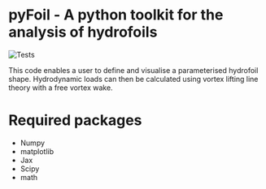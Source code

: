 # pyFoil - A python toolkit for the analysis of hydrofoils
![Tests](https://github.com/ss1870/pyfoil/actions/workflows/tests.yml/badge.svg)

This code enables a user to define and visualise a parameterised hydrofoil shape. Hydrodynamic loads can then be 
calculated using vortex lifting line theory with a free vortex wake.

# Required packages
- Numpy
- matplotlib
- Jax
- Scipy
- math
